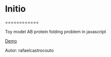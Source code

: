# Initio
============

Toy model AB protein folding problem in javascript

[Demo](http://rafaelcastrocouto.github.com/initio/initio.htm "Demo")

Autor: rafaelcastrocouto